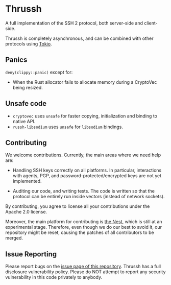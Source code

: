 # Thrussh

A full implementation of the SSH 2 protocol, both server-side and client-side.

Thrussh is completely asynchronous, and can be combined with other protocols using [Tokio](//tokio.rs).

## Panics

`deny(clippy::panic)` except for:

* When the Rust allocator fails to allocate memory during a CryptoVec being resized.

## Unsafe code

* `cryptovec` uses `unsafe` for faster copying, initialization and binding to native API.
* `russh-libsodium` uses `unsafe` for `libsodium` bindings.

## Contributing

We welcome contributions. Currently, the main areas where we need help are:

- Handling SSH keys correctly on all platforms. In particular, interactions with agents, PGP, and password-protected/encrypted keys are not yet implemented.

- Auditing our code, and writing tests. The code is written so that the protocol can be entirely run inside vectors (instead of network sockets).

By contributing, you agree to license all your contributions under the Apache 2.0 license.

Moreover, the main platform for contributing is [the Nest](//nest.pijul.com/pijul/thrussh), which is still at an experimental stage. Therefore, even though we do our best to avoid it, our repository might be reset, causing the patches of all contributors to be merged.


## Issue Reporting

Please report bugs on the [issue page of this repository](//nest.pijul.com/pijul/thrussh).
Thrussh has a full disclosure vulnerability policy.
Please do NOT attempt to report any security vulnerability in this code privately to anybody.
